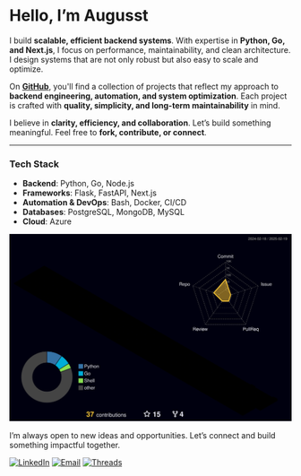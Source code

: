 # Hello, I’m Augusst  

I build **scalable, efficient backend systems**. With expertise in **Python, Go, and Next.js**, I focus on performance, maintainability, and clean architecture. I design systems that are not only robust but also easy to scale and optimize.

On [**GitHub**](https://github.com/AugusstMorales), you'll find a collection of projects that reflect my approach to **backend engineering, automation, and system optimization**. Each project is crafted with **quality, simplicity, and long-term maintainability** in mind.  

I believe in **clarity, efficiency, and collaboration**. Let’s build something meaningful. Feel free to **fork, contribute, or connect**.

---

### **Tech Stack**  
- **Backend**: Python, Go, Node.js  
- **Frameworks**: Flask, FastAPI, Next.js  
- **Automation & DevOps**: Bash, Docker, CI/CD  
- **Databases**: PostgreSQL, MongoDB, MySQL  
- **Cloud**: Azure

![](./profile-3d-contrib/profile-night-rainbow.svg) 

I’m always open to new ideas and opportunities. Let’s connect and build something impactful together.

[![LinkedIn](https://img.shields.io/badge/-LinkedIn-0077B5?style=flat&logo=linkedin&logoColor=white)](your-linkedin-profile) 
[![Email](https://img.shields.io/badge/-Email-D44638?style=flat&logo=gmail&logoColor=white)](mailto:augustodevelop.py@gmail.com) 
[![Threads](https://img.shields.io/badge/-Threads-000000?style=flat&logo=threads&logoColor=white)](https://www.threads.net/?xmt=AQGzIx53ukD38TWzMQ4WWRLSLeaHWSumrHuPIgxC1w19UEg)
